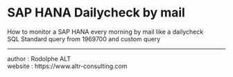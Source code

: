 # SAP HANA Dailycheck by mail<br>
How to monitor a SAP HANA every morning by mail like a dailycheck<br>
SQL Standard query from 1969700 and custom query<br>
<hr>
author : Rodolphe ALT<br>
website : https://www.altr-consulting.com<br>
